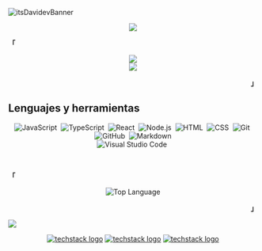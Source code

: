 
<div height="100px">

  ![itsDavidevBanner](https://github.com/itsDavidev/itsDavidev/blob/main/images/itsDavidev_Banner.jpg)

</div>

<div align="center">
  <image src="https://readme-typing-svg.herokuapp.com?font=Iosevka&size=16&color=000&center=true&width=410&height=45&lines=👨‍💻+Brayan+David+Lezama+Trejo+👨‍💻">
 </div>
 <p align="left"><strong><samp>「</samp></strong></p>
    <p align="center">
      <samp>
          <image src="https://readme-typing-svg.herokuapp.com?font=Iosevka&size=16&color=00ffff&center=true&width=410&height=45&lines=itsDavidev+(+Desarrollador+web+Full+Stack+)">
          <br>
      <image src="https://readme-typing-svg.herokuapp.com?font=Iosevka&size=16&color=00ffff&center=true&width=410&height=45&lines=React+-+JavaScript+-+Go+-+WebComponents.">
   </p>
<p align="right"><strong><samp>」</samp></strong></p>

<!-- ##        <img src = "https://media2.giphy.com/media/QssGEmpkyEOhBCb7e1/giphy.gif?cid=ecf05e47a0n3gi1bfqntqmob8g9aid1oyj2wr3ds3mg700bl&rid=giphy.gif" width=32px>  -->

## Lenguajes y herramientas

<div align="center">
  
  ![JavaScript](https://img.shields.io/badge/-JavaScript-05122A?style=flat&logo=javascript)&nbsp;
  ![TypeScript](https://img.shields.io/badge/-typescript-05122A?style=flat&logo=typescript&logoColor=ooffff)&nbsp;
  ![React](https://img.shields.io/badge/-React-05122A?style=flat&logo=react)&nbsp;
  ![Node.js](https://img.shields.io/badge/-Node.js-05122A?style=flat&logo=node.js)&nbsp;
  ![HTML](https://img.shields.io/badge/-HTML-05122A?style=flat&logo=HTML5)&nbsp;
  ![CSS](https://img.shields.io/badge/-CSS-05122A?style=flat&logo=CSS3&logoColor=1572B6)&nbsp;
  ![Git](https://img.shields.io/badge/-Git-05122A?style=flat&logo=git)&nbsp;
  ![GitHub](https://img.shields.io/badge/-GitHub-05122A?style=flat&logo=github)&nbsp;
  ![Markdown](https://img.shields.io/badge/-Markdown-05122A?style=flat&logo=markdown)\
  ![Visual Studio Code](https://img.shields.io/badge/-Visual%20Studio%20Code-05122A?style=flat&logo=visual-studio-code&logoColor=007ACC)&nbsp;

</div>
<br />

<div align="center">
<p align="left"><strong><samp>「</samp></strong></p>
            <img alt="Top Language" src="https://github-readme-stats.vercel.app/api/top-langs/?username=itsdavidev&layout=compact&hide_border=true&theme=nord"/>
            <p align="right"><strong><samp>」</samp></strong></p>
</div>

![](https://activity-graph.herokuapp.com/graph?username=itsdavidev&theme=nord)

  <div align="center" background="#fff">

[![techstack logo](https://readme-components.vercel.app/api?component=logo&logo=twitter&text=Twitter&animation=spin&fill=1DA1F2)](https://twitter.com/itsDavidev)
[![techstack logo](https://readme-components.vercel.app/api?component=logo&logo=linkedin&text=LinkIn&animation=spin&fill=162636)](https://www.linkedin.com/in/david-lezama-a81741219/)
[![techstack logo](https://readme-components.vercel.app/api?component=logo&logo=instagram&text=Intagram&animation=spin&fill=c13584)](https://www.instagram.com/itsDavidev/)

  </div>
